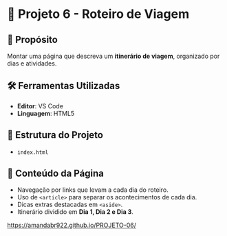 
# 📘 Projeto 6 - Roteiro de Viagem

## 🎯 Propósito
Montar uma página que descreva um **itinerário de viagem**, organizado por dias e atividades.

## 🛠️ Ferramentas Utilizadas
- **Editor**: VS Code  
- **Linguagem**: HTML5  

## 📂 Estrutura do Projeto
- `index.html`

## 📝 Conteúdo da Página
- Navegação por links que levam a cada dia do roteiro.  
- Uso de `<article>` para separar os acontecimentos de cada dia.  
- Dicas extras destacadas em `<aside>`.  
- Itinerário dividido em **Dia 1, Dia 2 e Dia 3**.  

https://amandabr922.github.io/PROJETO-06/
